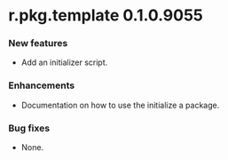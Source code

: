 # r.pkg.template 0.1.0.9055
### New features
* Add an initializer script.
### Enhancements
* Documentation on how to use the initialize a package.
### Bug fixes
* None.
